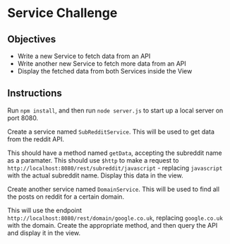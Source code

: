 # Service Challenge

## Objectives

- Write a new Service to fetch data from an API
- Write another new Service to fetch more data from an API
- Display the fetched data from both Services inside the View

## Instructions

Run `npm install`, and then run `node server.js` to start up a local server on port 8080.

Create a service named `SubRedditService`. This will be used to get data from the reddit API.

This should have a method named `getData`, accepting the subreddit name as a paramater. This should use `$http` to make a request to `http://localhost:8080/rest/subreddit/javascript` - replacing `javascript` with the actual subreddit name. Display this data in the view.

Create another service named `DomainService`. This will be used to find all the posts on reddit for a certain domain.

This will use the endpoint `http://localhost:8080/rest/domain/google.co.uk`, replacing `google.co.uk` with the domain. Create the appropriate method, and then query the API and display it in the view.
